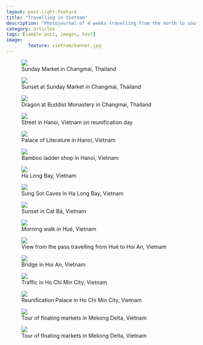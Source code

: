 ```yaml
---
layout: post-light-feature
title: "Travelling in Vietnam"
description: "Photojournal of 4 weeks travelling from the north to south of Vietnam, in May 2015"
category: articles
tags: [sample post, images, test]
image: 
        feature: vietnam/banner.jpg
---
```


<!-- This is a post that uses a `figure`. It stacks these images and places a nice little caption below if you fill out `figcaption`. -->

<!-- ### Single Image Figure -->

<figure>
	<img src="/images/vietnam/1.jpg">
	<figcaption>Sunday Market in Changmai, Thailand</figcaption>
</figure>

<figure>
	<img src="/images/vietnam/2.jpg">
	<figcaption>Sunset at Sunday Market in Changmai, Thailand</figcaption>
</figure>

<figure>
	<img src="/images/vietnam/4.jpg">
	<figcaption>Dragon at Buddist Monastery in Changmai, Thailand</figcaption>
</figure>

<figure>
	<img src="/images/vietnam/5.jpg">
	<figcaption>Street in Hanoi, Vietnam on reunification day</figcaption>
</figure>

<figure>
	<img src="/images/vietnam/6.jpg">
	<figcaption>Palace of Literature in Hanoi, Vietnam</figcaption>
</figure>

<figure>
	<img src="/images/vietnam/7.jpg">
	<figcaption>Bamboo ladder shop in Hanoi, Vietnam</figcaption>
</figure>

<figure>
	<img src="/images/vietnam/9.jpg">
	<figcaption>Ha Long Bay, Vietnam</figcaption>
</figure>

<figure>
	<img src="/images/vietnam/8.jpg">
	<figcaption>Sung Sot Caves in Ha Long Bay, Vietnam</figcaption>
</figure>

<figure>
	<img src="/images/vietnam/10.jpg">
	<figcaption>Sunset in Cat Bá, Vietnam</figcaption>
</figure>

<figure>
	<img src="/images/vietnam/11.jpg">
	<figcaption>Morning walk in Hué, Vietnam</figcaption>
</figure>

<figure>
	<img src="/images/vietnam/12.jpg">
	<figcaption>View from the pass travelling from Hué to Hoi An, Vietnam</figcaption>
</figure>

<figure>
	<img src="/images/vietnam/13.jpg">
	<figcaption>Bridge in Hoi An, Vietnam</figcaption>
</figure>

<figure>
	<img src="/images/vietnam/14.jpg">
	<figcaption>Traffic in Ho Chi Min City, Vietnam</figcaption>
</figure>

<figure>
	<img src="/images/vietnam/15.jpg">
	<figcaption>Reunification Palace in Ho Chi Min City, Vietnam</figcaption>
</figure>

<figure>
	<img src="/images/vietnam/16.jpg">
	<figcaption>Tour of floating markets in Mekong Delta, Vietnam</figcaption>
</figure>

<figure>
	<img src="/images/vietnam/17.jpg">
	<figcaption>Tour of floating markets in Mekong Delta, Vietnam</figcaption>
</figure>
<!--{% highlight html linenos %}
<figure>
	<img src="/images/vietnam/image-filename-1.jpg">
	<figcaption>Caption describing these two images.</figcaption>
</figure>
{% endhighlight %}-->